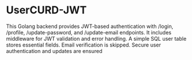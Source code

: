# UserCURD-JWT
This Golang backend provides JWT-based authentication with /login, /profile, /update-password, and /update-email endpoints. It includes middleware for JWT validation and error handling. A simple SQL user table stores essential fields. Email verification is skipped. Secure user authentication and updates are ensured
